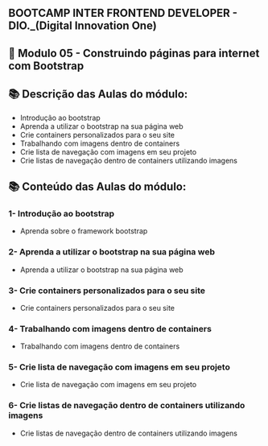 ## BOOTCAMP INTER FRONTEND DEVELOPER - DIO._(Digital Innovation One)

## 📝 Modulo 05 - Construindo páginas para internet com Bootstrap

## 📚 Descrição das Aulas do módulo:
- Introdução ao bootstrap
- Aprenda a utilizar o bootstrap na sua página web
- Crie containers personalizados para o seu site
- Trabalhando com imagens dentro de containers
- Crie lista de navegação com imagens em seu projeto
- Crie listas de navegação dentro de containers utilizando imagens

## 📚 Conteúdo das Aulas do módulo:
### 1- Introdução ao bootstrap
- Aprenda sobre o framework bootstrap

### 2- Aprenda a utilizar o bootstrap na sua página web
- Aprenda a utilizar o bootstrap na sua página web

### 3- Crie containers personalizados para o seu site
- Crie containers personalizados para o seu site

### 4- Trabalhando com imagens dentro de containers
- Trabalhando com imagens dentro de containers

### 5- Crie lista de navegação com imagens em seu projeto
- Crie lista de navegação com imagens em seu projeto

### 6- Crie listas de navegação dentro de containers utilizando imagens
- Crie listas de navegação dentro de containers utilizando imagens